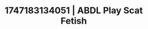 ---
categories:
- Fantasy lover
- Face fucking
- Queer kinks
- Deep touch
- Creative kink
image: /assets/images/1747183134051.jpg
layout: post
seo:
  description: Featured content with high-quality ABDL Play, Scat Fetish. HD images
    available.
  keywords: ABDL Play, Scat Fetish
  og_image: /assets/images/1747183134051.jpg
  schema_type: VisualArtwork
tags:
- ABDL Play
- '#1747183134051'
- Scat Fetish
title: 1747183134051 | ABDL Play Scat Fetish
---
